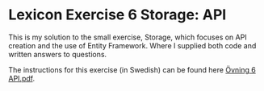 # Lexicon Exercise 6 Storage: API
This is my solution to the small exercise, Storage, which focuses on API creation and the use of Entity Framework.
Where I supplied both code and written answers to questions.

The instructions for this exercise (in Swedish) can be found here [Övning 6 API.pdf](https://github.com/user-attachments/files/20981794/Ovning.6.API.pdf).

